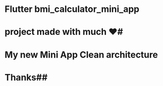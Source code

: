 # Flutter bmi_calculator_mini_app


# project made with much ❤️#


# My new Mini App Clean architecture


# Thanks##  
 
 
